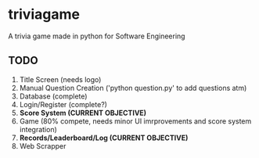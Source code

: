 # triviagame
A trivia game made in python for Software Engineering


## TODO
1. Title Screen (needs logo)
2. Manual Question Creation ('python question.py' to add questions atm)
3. Database (complete)
4. Login/Register (complete?)
5. **Score System (CURRENT OBJECTIVE)**
6. Game (80% compete, needs minor UI imrprovements and score system integration)
7. **Records/Leaderboard/Log (CURRENT OBJECTIVE)**
8. Web Scrapper
